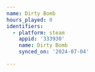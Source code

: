 ```yaml
---
name: Dirty Bomb
hours_played: 0
identifiers:
  - platform: steam
    appid: '333930'
    name: Dirty Bomb
    synced_on: '2024-07-04'

---
```

